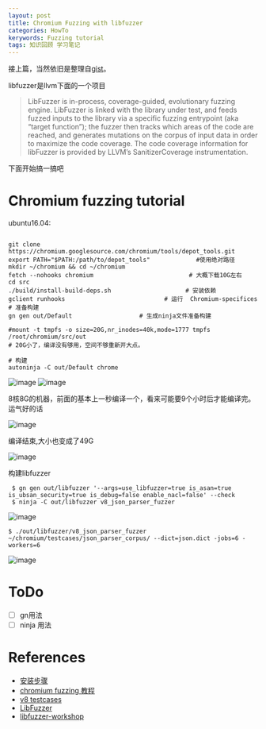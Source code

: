 ```yaml
---
layout: post
title: Chromium Fuzzing with libfuzzer
categories: HowTo
kerywords: Fuzzing tutorial 
tags: 知识回顾 学习笔记
---
```


接上篇，当然依旧是整理自[gist](https://gist.github.com/mylamour/640622641ee39edf3701544a4303cb2e)。

libfuzzer是llvm下面的一个项目
> LibFuzzer is in-process, coverage-guided, evolutionary fuzzing engine. LibFuzzer is linked with the library under test, and feeds fuzzed inputs to the library via a specific fuzzing entrypoint (aka “target function”); the fuzzer then tracks which areas of the code are reached, and generates mutations on the corpus of input data in order to maximize the code coverage. The code coverage information for libFuzzer is provided by LLVM’s SanitizerCoverage instrumentation.

下面开始搞一搞吧

#  Chromium fuzzing tutorial

ubuntu16.04:
```shell

git clone https://chromium.googlesource.com/chromium/tools/depot_tools.git
export PATH="$PATH:/path/to/depot_tools"             #使用绝对路径
mkdir ~/chromium && cd ~/chromium
fetch --nohooks chromium                           # 大概下载10G左右
cd src 
./build/install-build-deps.sh                     # 安装依赖
gclient runhooks                            # 运行  Chromium-specifices
# 准备构建
gn gen out/Default                   # 生成ninja文件准备构建

#mount -t tmpfs -o size=20G,nr_inodes=40k,mode=1777 tmpfs /root/chromium/src/out  
# 20G小了，编译没有够用，空间不够重新开大点。

# 构建
autoninja -C out/Default chrome  
```

![image](https://user-images.githubusercontent.com/12653147/44777163-71657800-abac-11e8-8d0b-690e5bc0b0da.png)
![image](https://user-images.githubusercontent.com/12653147/44777726-dff70580-abad-11e8-8c14-dc031bdb64e0.png)

8核8G的机器，前面的基本上一秒编译一个，看来可能要9个小时后才能编译完。运气好的话

![image](https://user-images.githubusercontent.com/12653147/44888428-c4057800-ad03-11e8-9494-1e1afa1e865a.png)

编译结束,大小也变成了49G

![image](https://user-images.githubusercontent.com/12653147/44888721-30cd4200-ad05-11e8-8b3e-b926f5db6d3d.png)

构建libfuzzer

```
 $ gn gen out/libfuzzer '--args=use_libfuzzer=true is_asan=true is_ubsan_security=true is_debug=false enable_nacl=false' --check
 $ ninja -C out/libfuzzer v8_json_parser_fuzzer
```
![image](https://user-images.githubusercontent.com/12653147/44890311-4d20ad00-ad0c-11e8-8c50-8b0707517ab0.png)

```
$ ./out/libfuzzer/v8_json_parser_fuzzer ~/chromium/testcases/json_parser_corpus/ --dict=json.dict -jobs=6 -workers=6
```
![image](https://user-images.githubusercontent.com/12653147/44891509-4e54d880-ad12-11e8-848d-5418dcbfb95c.png)


# ToDo

- [ ] gn用法
- [ ] ninja 用法

# References

* [安装步骤](https://security.googleblog.com/2016/08/guided-in-process-fuzzing-of-chrome.html)
* [chromium fuzzing 教程](https://chromium.googlesource.com/chromium/src/testing/libfuzzer/+/HEAD/efficient_fuzzer.md)
* [v8 testcases](https://github.com/v8/v8/tree/master/test)
* [LibFuzzer](https://llvm.org/docs/LibFuzzer.html)
* [libfuzzer-workshop](https://github.com/Dor1s/libfuzzer-workshop)
